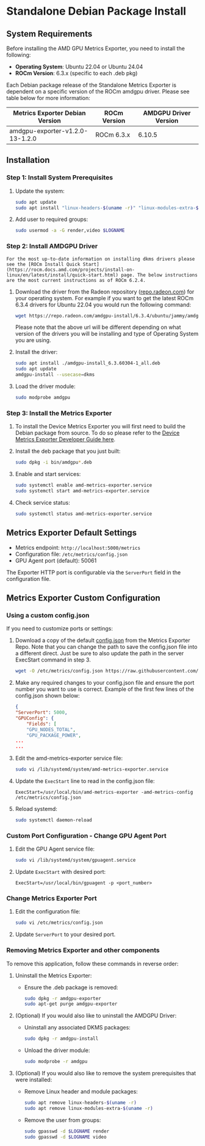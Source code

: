 # Standalone Debian Package Install

## System Requirements

Before installing the AMD GPU Metrics Exporter, you need to install the following:

- **Operating System**: Ubuntu 22.04 or Ubuntu 24.04
- **ROCm Version**: 6.3.x (specific to each .deb pkg)

Each Debian package release of the Standalone Metrics Exporter is dependent on a specific version of the ROCm amdgpu driver. Please see table below for more information:

| Metrics Exporter Debian Version | ROCm Version | AMDGPU Driver Version |
|---------------------------------|--------------|-----------------------|
| amdgpu-exporter-v1.2.0-13-1.2.0 | ROCm 6.3.x   | 6.10.5                |

## Installation

### Step 1: Install System Prerequisites

1. Update the system:

    ```bash
    sudo apt update
    sudo apt install "linux-headers-$(uname -r)" "linux-modules-extra-$(uname -r)"
    ```

2. Add user to required groups:

    ```bash
    sudo usermod -a -G render,video $LOGNAME 
    ```

### Step 2: Install AMDGPU Driver

```{note}
For the most up-to-date information on installing dkms drivers please see the [ROCm Install Quick Start](https://rocm.docs.amd.com/projects/install-on-linux/en/latest/install/quick-start.html) page. The below instructions are the most current instructions as of ROCm 6.2.4.
```

1. Download the driver from the Radeon repository ([repo.radeon.com]( https://repo.radeon.com/amdgpu-install)) for your operating system. For example if you want to get the latest ROCm 6.3.4 drivers for Ubuntu 22.04 you would run the following command:

    ```bash
    wget https://repo.radeon.com/amdgpu-install/6.3.4/ubuntu/jammy/amdgpu-install_6.3.60304-1_all.deb
    ```

    Please note that the above url will be different depending on what version of the drivers you will be installing and type of Operating System you are using.

2. Install the driver:

    ```bash
    sudo apt install ./amdgpu-install_6.3.60304-1_all.deb
    sudo apt update 
    amdgpu-install --usecase=dkms 
    ```

3. Load the driver module:

    ```bash
    sudo modprobe amdgpu
    ```

### Step 3: Install the Metrics Exporter

1. To install the Device Metrics Exporter you will first need to build the Debian package from source. To do so please refer to the [Device Metrics Exporter Developer Guide here](https://instinct.docs.amd.com/projects/device-metrics-exporter/en/latest/developerguide.html).

2. Install the deb package that you just built:

    ```bash
   sudo dpkg -i bin/amdgpu*.deb
    ```

3. Enable and start services:

    ```bash
    sudo systemctl enable amd-metrics-exporter.service
    sudo systemctl start amd-metrics-exporter.service
    ```

4. Check service status:

    ```bash
    sudo systemctl status amd-metrics-exporter.service
    ```

## Metrics Exporter Default Settings

- Metrics endpoint: `http://localhost:5000/metrics`
- Configuration file: `/etc/metrics/config.json`
- GPU Agent port (default): 50061

The Exporter HTTP port is configurable via the `ServerPort` field in the configuration file.

## Metrics Exporter Custom Configuration

### Using a custom config.json

If you need to customize ports or settings:

1. Download a copy of the default [config.json](https://github.com/ROCm/device-metrics-exporter/blob/main/example/config.json) from the Metrics Exporter Repo. Note that you can change the path to save the config.json file into a different direct. Just be sure to also update the path in the server ExecStart command in step 3.

    ```bash
    wget -O /etc/metrics/config.json https://raw.githubusercontent.com/ROCm/device-metrics-exporter/refs/heads/main/example/config.json
    ```

2. Make any required changes to your config.json file and ensure the port number you want to use is correct. Example of the first few lines of the config.json shown below:

    ```json
    {
    "ServerPort": 5000,
    "GPUConfig": {
        "Fields": [
        "GPU_NODES_TOTAL",
        "GPU_PACKAGE_POWER",
    ...
    ...
    ```

3. Edit the amd-metrics-exporter service file:

    ```bash
    sudo vi /lib/systemd/system/amd-metrics-exporter.service
    ```

4. Update the `ExecStart` line to read in the config.json file:

    ```plaintext
    ExecStart=/usr/local/bin/amd-metrics-exporter -amd-metrics-config /etc/metrics/config.json
    ```

5. Reload systemd:

    ```bash
    sudo systemctl daemon-reload
    ```

### Custom Port Configuration - Change GPU Agent Port

1. Edit the GPU Agent service file:

    ```bash
    sudo vi /lib/systemd/system/gpuagent.service
    ```

2. Update `ExecStart` with desired port:

    ```plaintext
    ExecStart=/usr/local/bin/gpuagent -p <port_number>
    ```

### Change Metrics Exporter Port

1. Edit the configuration file:

    ```bash
    sudo vi /etc/metrics/config.json
    ```

2. Update `ServerPort` to your desired port.

### Removing Metrics Exporter and other components

To remove this application, follow these commands in reverse order:

1. Uninstall the Metrics Exporter:
    - Ensure the .deb package is removed:

        ```bash
        sudo dpkg -r amdgpu-exporter
        sudo apt-get purge amdgpu-exporter

        ```

2. (Optional) If you would also like to uninstall the AMDGPU Driver:

    - Uninstall any associated DKMS packages:

        ```bash
        sudo dpkg -r amdgpu-install
        ```

    - Unload the driver module:

        ```bash
        sudo modprobe -r amdgpu
        ```

3. (Optional) If you would also like to remove the system prerequisites that were installed:

    - Remove Linux header and module packages:

        ```bash
        sudo apt remove linux-headers-$(uname -r)
        sudo apt remove linux-modules-extra-$(uname -r)
        ```

    - Remove the user from groups:

        ```bash
        sudo gpasswd -d $LOGNAME render
        sudo gpasswd -d $LOGNAME video
        ```
